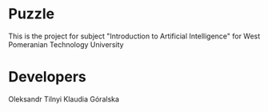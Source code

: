 # Puzzle
This is the project for subject "Introduction to Artificial Intelligence" for West Pomeranian Technology University

# Developers
Oleksandr Tilnyi
Klaudia Góralska


